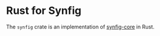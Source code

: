 # Rust for Synfig

The `synfig` crate is an implementation of [synfig-core](https://github.com/synfig/synfig/tree/master/synfig-core/src/synfig) in Rust.  